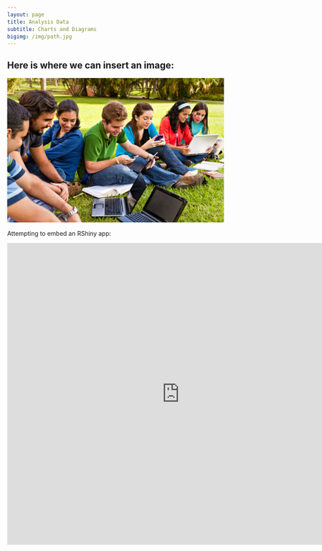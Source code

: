 ```yaml
---
layout: page
title: Analysis Data
subtitle: Charts and Diagrams
bigimg: /img/path.jpg
---
```


## Here is where we can insert an image:

![Smartphone Use Survey logo](/img/921581361.jpeg)


Attempting to embed an RShiny app:

<div class="iframe_container">
  <iframe width="800" height="700" scrolling="yes" frameborder="no"  src="https://kerchner.shinyapps.io/rshiny-test/"> </iframe>
</div>
